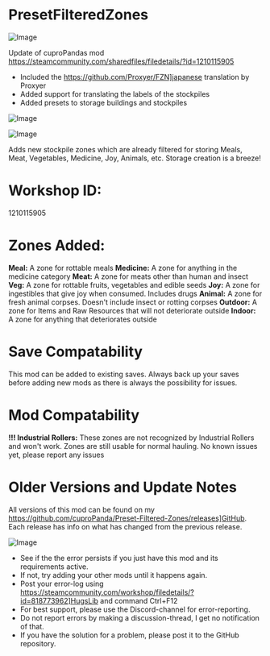 # PresetFilteredZones

![Image](https://i.imgur.com/buuPQel.png)

Update of cuproPandas mod
https://steamcommunity.com/sharedfiles/filedetails/?id=1210115905

- Included the https://github.com/Proxyer/FZN]japanese translation by Proxyer
- Added support for translating the labels of the stockpiles
- Added presets to storage buildings and stockpiles

![Image](https://i.imgur.com/pufA0kM.png)

	
![Image](https://i.imgur.com/Z4GOv8H.png)

Adds new stockpile zones which are already filtered for storing Meals, Meat, Vegetables, Medicine, Joy, Animals, etc. Storage creation is a breeze!

# Workshop ID:

1210115905

# Zones Added:

**Meal:** A zone for rottable meals
**Medicine:** A zone for anything in the medicine category
**Meat:** A zone for meats other than human and insect
**Veg:** A zone for rottable fruits, vegetables and edible seeds
**Joy:** A zone for ingestibles that give joy when consumed. Includes drugs
**Animal:** A zone for fresh animal corpses. Doesn't include insect or rotting corpses
**Outdoor:** A zone for Items and Raw Resources that will not deteriorate outside
**Indoor:** A zone for anything that deteriorates outside


# Save Compatability

This mod can be added to existing saves.
Always back up your saves before adding new mods as there is always the possibility for issues.

# Mod Compatability

**!!! Industrial Rollers:** These zones are not recognized by Industrial Rollers and won't work. Zones are still usable for normal hauling.
No known issues yet, please report any issues

# Older Versions and Update Notes

All versions of this mod can be found on my https://github.com/cuproPanda/Preset-Filtered-Zones/releases]GitHub. Each release has info on what has changed from the previous release.

![Image](https://i.imgur.com/PwoNOj4.png)



-  See if the the error persists if you just have this mod and its requirements active.
-  If not, try adding your other mods until it happens again.
-  Post your error-log using https://steamcommunity.com/workshop/filedetails/?id=818773962]HugsLib and command Ctrl+F12
-  For best support, please use the Discord-channel for error-reporting.
-  Do not report errors by making a discussion-thread, I get no notification of that.
-  If you have the solution for a problem, please post it to the GitHub repository.




